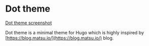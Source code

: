 # Dot theme

[Dot theme screenshot](screenshot.png)

Dot theme is a minimal theme for Hugo which is highly
inspired by [https://blog.matsu.io/](https://blog.matsu.io/) blog.
